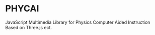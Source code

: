 # PHYCAI
JavaScript Multimedia Library for Physics Computer Aided Instruction Based on Three.js ect.
